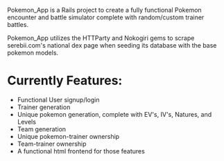Pokemon_App is a Rails project to create a fully functional Pokemon encounter and battle simulator complete with random/custom trainer battles.

Pokemon_App utilizes the HTTParty and Nokogiri gems to scrape serebii.com's national dex page when seeding its database with the base pokemon models. 
<h1> Currently Features:</h1>
<ul>
  <li> Functional User signup/login </li>
  <li> Trainer generation </li>
  <li> Unique pokemon generation, complete with EV's, IV's, Natures, and Levels  </li>
  <li> Team generation </li>
  <li> Unique pokemon-trainer ownership </li>
  <li> Team-trainer ownership </li>
  <li> A functional html frontend for those features </li>
</ul>
